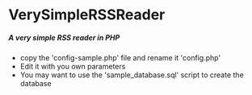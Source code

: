 VerySimpleRSSReader
===================

##### A very simple RSS reader in PHP

  - copy the 'config-sample.php' file and rename it 'config.php'
  - Edit it with you own parameters
  - You may want to use the 'sample_database.sql' script to create the database 
